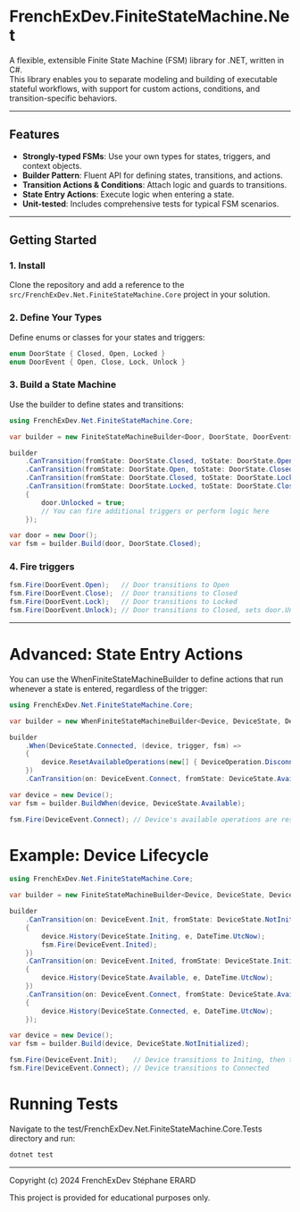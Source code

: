 # FrenchExDev.FiniteStateMachine.Net

A flexible, extensible Finite State Machine (FSM) library for .NET, written in C#.  
This library enables you to separate modeling and building of executable stateful workflows, with support for custom actions, conditions, and transition-specific behaviors.

---

## Features

- **Strongly-typed FSMs**: Use your own types for states, triggers, and context objects.
- **Builder Pattern**: Fluent API for defining states, transitions, and actions.
- **Transition Actions & Conditions**: Attach logic and guards to transitions.
- **State Entry Actions**: Execute logic when entering a state.
- **Unit-tested**: Includes comprehensive tests for typical FSM scenarios.

---

## Getting Started

### 1. Install

Clone the repository and add a reference to the `src/FrenchExDev.Net.FiniteStateMachine.Core` project in your solution.

### 2. Define Your Types

Define enums or classes for your states and triggers:

```csharp
enum DoorState { Closed, Open, Locked }
enum DoorEvent { Open, Close, Lock, Unlock }
```

### 3. Build a State Machine

Use the builder to define states and transitions:

```csharp
using FrenchExDev.Net.FiniteStateMachine.Core;

var builder = new FiniteStateMachineBuilder<Door, DoorState, DoorEvent>();

builder
    .CanTransition(fromState: DoorState.Closed, toState: DoorState.Open, on: DoorEvent.Open)
    .CanTransition(fromState: DoorState.Open, toState: DoorState.Closed, on: DoorEvent.Close)
    .CanTransition(fromState: DoorState.Closed, toState: DoorState.Locked, on: DoorEvent.Lock)
    .CanTransition(fromState: DoorState.Locked, toState: DoorState.Closed, on: DoorEvent.Unlock, body: (door, e, fsm) =>
    {
        door.Unlocked = true;
        // You can fire additional triggers or perform logic here
    });

var door = new Door();
var fsm = builder.Build(door, DoorState.Closed);
```

### 4. Fire triggers

```csharp
fsm.Fire(DoorEvent.Open);   // Door transitions to Open
fsm.Fire(DoorEvent.Close);  // Door transitions to Closed
fsm.Fire(DoorEvent.Lock);   // Door transitions to Locked
fsm.Fire(DoorEvent.Unlock); // Door transitions to Closed, sets door.Unlocked = true
```

_____


# Advanced: State Entry Actions

You can use the WhenFiniteStateMachineBuilder to define actions that run whenever a state is entered, regardless of the trigger:

```csharp
using FrenchExDev.Net.FiniteStateMachine.Core;

var builder = new WhenFiniteStateMachineBuilder<Device, DeviceState, DeviceEvent>();

builder
    .When(DeviceState.Connected, (device, trigger, fsm) =>
    {
        device.ResetAvailableOperations(new[] { DeviceOperation.Disconnect, DeviceOperation.Upload });
    })
    .CanTransition(on: DeviceEvent.Connect, fromState: DeviceState.Available, toState: DeviceState.Connected);

var device = new Device();
var fsm = builder.BuildWhen(device, DeviceState.Available);

fsm.Fire(DeviceEvent.Connect); // Device's available operations are reset on entering Connected
```

# Example: Device Lifecycle

```csharp
using FrenchExDev.Net.FiniteStateMachine.Core;

var builder = new FiniteStateMachineBuilder<Device, DeviceState, DeviceEvent>();

builder
    .CanTransition(on: DeviceEvent.Init, fromState: DeviceState.NotInitialized, toState: DeviceState.Initing, body: (device, e, fsm) =>
    {
        device.History(DeviceState.Initing, e, DateTime.UtcNow);
        fsm.Fire(DeviceEvent.Inited);
    })
    .CanTransition(on: DeviceEvent.Inited, fromState: DeviceState.Initing, toState: DeviceState.Available, body: (device, e, fsm) =>
    {
        device.History(DeviceState.Available, e, DateTime.UtcNow);
    })
    .CanTransition(on: DeviceEvent.Connect, fromState: DeviceState.Available, toState: DeviceState.Connected, body: (device, e, fsm) =>
    {
        device.History(DeviceState.Connected, e, DateTime.UtcNow);
    });

var device = new Device();
var fsm = builder.Build(device, DeviceState.NotInitialized);

fsm.Fire(DeviceEvent.Init);    // Device transitions to Initing, then to Available
fsm.Fire(DeviceEvent.Connect); // Device transitions to Connected
```


# Running Tests

Navigate to the test/FrenchExDev.Net.FiniteStateMachine.Core.Tests directory and run:

```powershell
dotnet test
```

---

Copyright (c) 2024 FrenchExDev Stéphane ERARD

This project is provided for educational purposes only.
